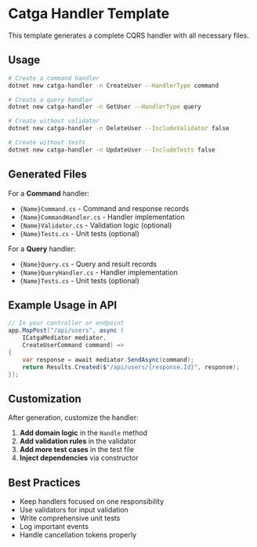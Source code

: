 # Catga Handler Template

This template generates a complete CQRS handler with all necessary files.

## Usage

```bash
# Create a command handler
dotnet new catga-handler -n CreateUser --HandlerType command

# Create a query handler
dotnet new catga-handler -n GetUser --HandlerType query

# Create without validator
dotnet new catga-handler -n DeleteUser --IncludeValidator false

# Create without tests
dotnet new catga-handler -n UpdateUser --IncludeTests false
```

## Generated Files

For a **Command** handler:
- `{Name}Command.cs` - Command and response records
- `{Name}CommandHandler.cs` - Handler implementation
- `{Name}Validator.cs` - Validation logic (optional)
- `{Name}Tests.cs` - Unit tests (optional)

For a **Query** handler:
- `{Name}Query.cs` - Query and result records
- `{Name}QueryHandler.cs` - Handler implementation
- `{Name}Tests.cs` - Unit tests (optional)

## Example Usage in API

```csharp
// In your controller or endpoint
app.MapPost("/api/users", async (
    ICatgaMediator mediator,
    CreateUserCommand command) =>
{
    var response = await mediator.SendAsync(command);
    return Results.Created($"/api/users/{response.Id}", response);
});
```

## Customization

After generation, customize the handler:

1. **Add domain logic** in the `Handle` method
2. **Add validation rules** in the validator
3. **Add more test cases** in the test file
4. **Inject dependencies** via constructor

## Best Practices

- Keep handlers focused on one responsibility
- Use validators for input validation
- Write comprehensive unit tests
- Log important events
- Handle cancellation tokens properly

